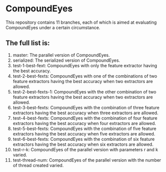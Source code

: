 # CompoundEyes

This repository contains 11 branches, each of which is aimed at evaluating CompoundEyes under a certain circumstance.

## The full list is:

1. master: The parallel version of CompoundEyes.
2. serialized: The serialized version of CompoundEyes.
3. test-1-best-fext: CompoundEyes with only the feature extractor having the best accuracy.
4. test-2-best-fexts: CompoundEyes with one of the combinations of two feature extractors having the best accuracy when two extractors are allowed.
5. test-2-best-fexts-1: CompoundEyes with the other combination of two feature extractors having the best accuracy when two extractors are allowed.
6. test-3-best-fexts: CompoundEyes with the combination of three feature extractors having the best accuracy when three extractors are allowed.
7. test-4-best-fexts: CompoundEyes with the combination of four feature extractors having the best accuracy when four extractors are allowed.
8. test-5-best-fexts: CompoundEyes with the combination of five feature extractors having the best accuracy when five extractors are allowed.
9. test-6-best-fexts: CompoundEyes with the combination of six feature extractors having the best accuracy when six extractors are allowed.
10. test-r-k: CompoundEyes of the parallel version with parameters r and k varied.
11. test-thread-num: CompoundEyes of the parallel version with the number of thread created varied.
